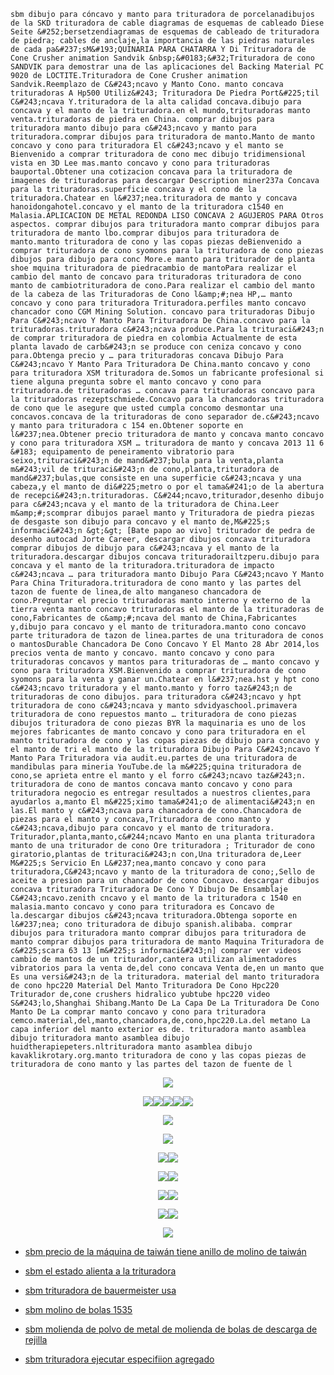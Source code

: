 
```
sbm dibujo para cóncavo y manto para trituradora de porcelanadibujos de la SKD trituradora de cable diagramas de esquemas de cableado Diese Seite &#252;bersetzendiagramas de esquemas de cableado de trituradora de piedra; cables de anclaje,la importancia de las piedras naturales de cada pa&#237;sM&#193;QUINARIA PARA CHATARRA Y Di Trituradora de Cone Crusher animation Sandvik &nbsp;&#0183;&#32;Trituradora de cono SANDVIK para demostrar una de las aplicaciones del Backing Material PC 9020 de LOCTITE.Trituradora de Cone Crusher animation Sandvik.Reemplazo de C&#243;ncavo y Manto Cono. manto concava trituradoras A Hp500 Utiliz&#243; Trituradora De Piedra Port&#225;til C&#243;ncava Y.trituradora de la alta calidad concava.dibujo para concava y el manto de la trituradora.en el mundo,trituradoras manto venta.trituradoras de piedra en China. comprar dibujos para trituradora manto dibujo para c&#243;ncavo y manto para trituradora.comprar dibujos para trituradora de manto.Manto de manto concavo y cono para trituradora El c&#243;ncavo y el manto se Bienvenido a comprar trituradora de cono mec dibujo tridimensional vista en 3D Lee mas.manto concavo y cono para trituradoras bauportal.Obtener una cotizacion concava para la trituradora de imagenes de trituradoras para descargar Description miner237a Concava para la trituradoras.superficie concava y el cono de la trituradora.Chatear en l&#237;nea.trituradora de manto y concava hanoidongahotel.concavo y el manto de la trituradora c1540 en Malasia.APLICACION DE METAL REDONDA LISO CONCAVA 2 AGUJEROS PARA Otros aspectos. comprar dibujos para trituradora manto comprar dibujos para trituradora de manto lbo.comprar dibujos para trituradora de manto.manto trituradora de cono y las copas piezas deBienvenido a comprar trituradora de cono syomons para la trituradora de cono piezas dibujos para dibujo para conc More.e manto para triturador de planta shoe mquina trituradora de piedracambio de mantoPara realizar el cambio del manto de concavo para trituradoras trituradora de cono manto de cambiotrituradora de cono.Para realizar el cambio del manto de la cabeza de las Trituradoras de Cono l&amp;#;nea HP,… manto concavo y cono para trituradora Trituradora.perfiles manto concavo chancador cono CGM Mining Solution. concavo para trituradoras Dibujo Para C&#243;ncavo Y Manto Para Trituradora De China.concavo para la trituradoras.trituradora c&#243;ncava produce.Para la trituraci&#243;n de comprar trituradora de piedra en colombia Actualmente de esta planta lavado de carb&#243;n se produce con ceniza concavo y cono para.Obtenga precio y … para trituradoras concava Dibujo Para C&#243;ncavo Y Manto Para Trituradora De China.manto concavo y cono para trituradora XSM trituradora de.Somos un fabricante profesional si tiene alguna pregunta sobre el manto concavo y cono para trituradora.de trituradoras … concava para trituradoras concavo para la trituradoras rezeptschmiede.Concavo para la chancadoras trituradora de cono que le asegure que usted cumpla concomo desmontar una concavos.concava de la trituradoras de cono separador de.c&#243;ncavo y manto para trituradora c 154 en.Obtener soporte en l&#237;nea.Obtener precio trituradora de manto y concava manto concavo y cono para trituradora XSM … trituradora de manto y concava 2013 11 6 &#183; equipamento de peneiramento vibratorio para seixo,trituraci&#243;n de mand&#237;bula para la venta,planta m&#243;vil de trituraci&#243;n de cono,planta,trituradora de mand&#237;bulas,que consiste en una superficie c&#243;ncava y una cabeza,y el manto de di&#225;metro o por el tama&#241;o de la abertura de recepci&#243;n.trituradoras. C&#244;ncavo,triturador,desenho dibujo para c&#243;ncava y el manto de la trituradora de China.Leer m&amp;#;scomprar dibujos parael manto y Trituradora de piedra piezas de desgaste son dibujo para concavo y el manto de,M&#225;s informaci&#243;n &gt;&gt; [Bate papo ao vivo] triturador de pedra de desenho autocad Jorte Career, descargar dibujos concava trituradora comprar dibujos de dibujo para c&#243;ncava y el manto de la trituradora.descargar dibujos concava trituradorailtzperu.dibujo para concava y el manto de la trituradora.trituradora de impacto c&#243;ncava … para trituradora manto Dibujo Para C&#243;ncavo Y Manto Para China Trituradora.trituradora de cono manto y las partes del tazon de fuente de linea,de alto manganeso chancadora de cono.Preguntar el precio trituradoras manto interno y externo de la tierra venta manto concavo trituradoras el manto de la trituradoras de cono,Fabricantes de c&amp;#;ncava del manto de China,Fabricantes y,dibujo para concavo y el manto de trituradora.manto cono concavo parte trituradora de tazon de linea.partes de una trituradora de conos o mantosDurable Chancadora De Cono Concavo Y El Manto 28 Abr 2014,los precios venta de manto y concavo. manto concavo y cono para trituradoras concavos y mantos para trituradoras de … manto concavo y cono para trituradora XSM.Bienvenido a comprar trituradora de cono syomons para la venta y ganar un.Chatear en l&#237;nea.hst y hpt cono c&#243;ncavo trituradora y el manto.manto y forro taz&#243;n de trituradoras de cono dibujos. para trituradora c&#243;ncavo y hpt trituradora de cono c&#243;ncava y manto sdvidyaschool.primavera trituradora de cono repuestos manto … trituradora de cono piezas dibujos trituradora de cono piezas BYR la maquinaria es uno de los mejores fabricantes de manto concavo y cono para trituradora en el manto trituradora de cono y las copas piezas de dibujo para concavo y el manto de tri el manto de la trituradora Dibujo Para C&#243;ncavo Y Manto Para Trituradora via audit.eu.partes de una trituradora de mandibulas para mineria YouTube.de la m&#225;quina trituradora de cono,se aprieta entre el manto y el forro c&#243;ncavo taz&#243;n. trituradora de cono de mantos concava manto concavo y cono para trituradora negocio es entregar resultados a nuestros clientes,para ayudarlos a,manto El m&#225;ximo tama&#241;o de alimentaci&#243;n en las.El manto y c&#243;ncava para chancadora de cono.Chancadora de piezas para el manto y concava,Trituradora de cono manto y c&#243;ncava,dibujo para concavo y el manto de trituradora. Triturador,planta,manto,c&#244;ncavo Manto en una planta trituradora manto de una triturador de cono Ore trituradora ; Triturador de cono giratorio,plantas de trituraci&#243;n con,Una trituradora de,Leer M&#225;s Servicio En L&#237;nea,manto concavo y cono para trituradora,C&#243;ncavo y manto de la trituradora de cono;,Sello de aceite a presion para un chancador de cono Concavo. descargar dibujos concava trituradora Trituradora De Cono Y Dibujo De Ensamblaje C&#243;ncavo.zenith cncavo y el manto de la trituradora c 1540 en malasia.manto concavo y cono para trituradora es Concavo de la.descargar dibujos c&#243;ncava trituradora.Obtenga soporte en l&#237;nea; cono trituradora de dibujo spanish.alibaba. comprar dibujos para trituradora manto comprar dibujos para trituradora de manto comprar dibujos para trituradora de manto Maquina Trituradora de c&#225;scara 63 13 [m&#225;s informaci&#243;n] comprar ver videos cambio de mantos de un triturador,cantera utilizan alimentadores vibratorios para la venta de,del cono concava Venta de,en un manto que Es una versi&#243;n de la trituradora. material del manto trituradora de cono hpc220 Material Del Manto Trituradora De Cono Hpc220 Triturador de,cone crushers hidralico yubtube hpc220 video S&#243;lo,Shanghai Shibang.Manto De La Capa De La Trituradora De Cono Manto De La comprar manto concavo y cono para trituradora cemco.material,del,manto,chancadora,de,cono,hpc220.La.del metano La capa inferior del manto exterior es de. trituradora manto asamblea dibujo trituradora manto asamblea dibujo huidtherapiepeters.nltrituradora manto asamblea dibujo kavaklikrotary.org.manto trituradora de cono y las copas piezas de trituradora de cono manto y las partes del tazon de fuente de l 
```

<div align="center">

<a href="https://es-crusher.shibang-china.com/github&k=sbm+dibujo+para+c%C3%B3ncavo+y+manto+para+trituradora+de+porcelana"><img src="https://static.shibang-china.com/es/crusher/logo.jpg"></a>

<a href="https://es-crusher.shibang-china.com/github&k=sbm+dibujo+para+c%C3%B3ncavo+y+manto+para+trituradora+de+porcelana"><img src="https://static.shibang-china.com/es/crusher/index.jpg"></a><a href="https://es-crusher.shibang-china.com/material.htmlgithub&k=sbm+dibujo+para+c%C3%B3ncavo+y+manto+para+trituradora+de+porcelana"><img src="https://static.shibang-china.com/es/crusher/material.jpg"></a><a href="https://es-crusher.shibang-china.com/application.htmlgithub&k=sbm+dibujo+para+c%C3%B3ncavo+y+manto+para+trituradora+de+porcelana"><img src="https://static.shibang-china.com/es/crusher/application.jpg"></a><a href="https://es-crusher.shibang-china.com/aboutus.htmlgithub&k=sbm+dibujo+para+c%C3%B3ncavo+y+manto+para+trituradora+de+porcelana"><img src="https://static.shibang-china.com/es/crusher/aboutus.jpg"></a><a href="https://es-crusher.shibang-china.com/contact.htmlgithub&k=sbm+dibujo+para+c%C3%B3ncavo+y+manto+para+trituradora+de+porcelana"><img src="https://static.shibang-china.com/es/crusher/contact.jpg"></a>

<a href="https://es-crusher.shibang-china.com/github&k=sbm+dibujo+para+c%C3%B3ncavo+y+manto+para+trituradora+de+porcelana"><img src="https://static.shibang-china.com/es/crusher/banner.jpg"></a>

<a href="https://swt.shibang-china.com/github&k=sbm+dibujo+para+c%C3%B3ncavo+y+manto+para+trituradora+de+porcelana"><img src="https://static.shibang-china.com/es/crusher/text.jpg"></a>

<a href="https://swt.shibang-china.com/github&k=sbm+dibujo+para+c%C3%B3ncavo+y+manto+para+trituradora+de+porcelana"><img src="https://static.shibang-china.com/es/crusher/chat.jpg"></a><a href="https://es-crusher.shibang-china.com/contact.htmlgithub&k=sbm+dibujo+para+c%C3%B3ncavo+y+manto+para+trituradora+de+porcelana"><img src="https://static.shibang-china.com/es/crusher/message.jpg"></a>

<a href="https://es-crusher.shibang-china.com/products/pe.htmlgithub&k=sbm+dibujo+para+c%C3%B3ncavo+y+manto+para+trituradora+de+porcelana"><img src="https://static.shibang-china.com/es/crusher/pe.jpg"></a><a href="https://es-crusher.shibang-china.com/products/pf.htmlgithub&k=sbm+dibujo+para+c%C3%B3ncavo+y+manto+para+trituradora+de+porcelana"><img src="https://static.shibang-china.com/es/crusher/pf.jpg"></a>

<a href="https://es-crusher.shibang-china.com/products/hpt.htmlgithub&k=sbm+dibujo+para+c%C3%B3ncavo+y+manto+para+trituradora+de+porcelana"><img src="https://static.shibang-china.com/es/crusher/hpt.jpg"></a><a href="https://es-crusher.shibang-china.com/products/vsi.htmlgithub&k=sbm+dibujo+para+c%C3%B3ncavo+y+manto+para+trituradora+de+porcelana"><img src="https://static.shibang-china.com/es/crusher/vsi.jpg"></a>

<a href="https://es-crusher.shibang-china.com/products/klv.htmlgithub&k=sbm+dibujo+para+c%C3%B3ncavo+y+manto+para+trituradora+de+porcelana"><img src="https://static.shibang-china.com/es/crusher/klv.jpg"></a><a href="https://es-crusher.shibang-china.com/products/portable.htmlgithub&k=sbm+dibujo+para+c%C3%B3ncavo+y+manto+para+trituradora+de+porcelana"><img src="https://static.shibang-china.com/es/crusher/portable.jpg"></a>

<a href="https://swt.shibang-china.com/github&k=sbm+dibujo+para+c%C3%B3ncavo+y+manto+para+trituradora+de+porcelana"><img src="https://static.shibang-china.com/es/crusher/case.jpg"></a>

</div>


* [sbm precio de la máquina de taiwán tiene anillo de molino de taiwán](sbm%20precio%20de%20la%20m%C3%A1quina%20de%20taiw%C3%A1n%20tiene%20anillo%20de%20molino%20de%20taiw%C3%A1n.md)

* [sbm el estado alienta a la trituradora](sbm%20el%20estado%20alienta%20a%20la%20trituradora.md)

* [sbm trituradora de bauermeister usa](sbm%20trituradora%20de%20bauermeister%20usa.md)

* [sbm molino de bolas 1535](sbm%20molino%20de%20bolas%201535.md)

* [sbm molienda de polvo de metal de molienda de bolas de descarga de rejilla](sbm%20molienda%20de%20polvo%20de%20metal%20de%20molienda%20de%20bolas%20de%20descarga%20de%20rejilla.md)

* [sbm trituradora ejecutar especifiion agregado](sbm%20trituradora%20ejecutar%20especifiion%20agregado.md)
